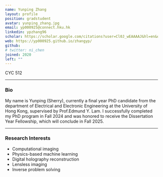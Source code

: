 ```yaml
---
name: Yunping Zhang
layout: profile
position: gradstudent
avatar: yunping_zhang.jpg
email: yp000925@connect.hku.hk
linkedin: ypzhang96
scholar: https://scholar.google.com/citations?user=Cl0J_wEAAAAJ&hl=en&oi=ao
web: https://yp000925.github.io/zhangyp/
github: 
# twitter: ni_chen
joined: 2020
left: ""
---
```




<i class="fa fa-building"></i> CYC 512 <br>

<hr>

### Bio

My name is Yunping (Sherry), currently a final year PhD candidate from the department of Electrical and Electronic Engineering at the University of Hong Kong, supervised by Prof.Edmund Y. Lam. I successfully completed my PhD program in Fall 2024 and was honored to receive the Dissertation Year Fellowship, which will conclude in Fall 2025.

<hr>

### Research Interests

- Computational imaging
- Physics-based machine learning
- Digital holography reconstruction
- Lensless imaging
- Inverse problem solving


